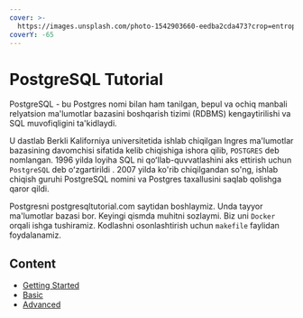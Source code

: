 ```yaml
---
cover: >-
  https://images.unsplash.com/photo-1542903660-eedba2cda473?crop=entropy&cs=srgb&fm=jpg&ixid=M3wxOTcwMjR8MHwxfHNlYXJjaHwxMHx8cHJvZ3JhbW1pbmd8ZW58MHx8fHwxNjg5NTAxMDY2fDA&ixlib=rb-4.0.3&q=85
coverY: -65
---
```



# PostgreSQL Tutorial

PostgreSQL - bu Postgres nomi bilan ham tanilgan, bepul va ochiq manbali relyatsion ma'lumotlar bazasini boshqarish tizimi (RDBMS) kengaytirilishi va SQL muvofiqligini ta'kidlaydi. 

U dastlab Berkli Kaliforniya universitetida ishlab chiqilgan Ingres ma'lumotlar bazasining davomchisi sifatida kelib chiqishiga ishora qilib, `POSTGRES` deb nomlangan. 1996 yilda loyiha SQL ni qoʻllab-quvvatlashini aks ettirish uchun `PostgreSQL` deb oʻzgartirildi . 2007 yilda ko'rib chiqilgandan so'ng, ishlab chiqish guruhi PostgreSQL nomini va Postgres taxallusini saqlab qolishga qaror qildi.

Postgresni postgresqltutorial.com saytidan boshlaymiz. Unda tayyor ma'lumotlar bazasi bor. Keyingi qismda muhitni sozlaymi. Biz uni `Docker` orqali ishga tushiramiz.
Kodlashni osonlashtirish uchun `makefile` faylidan foydalanamiz.




## Content
* [Getting Started](<./Getting Started/README.md>)
* [Basic](<./Basic/README.md>)
* [Advanced](<./Advanced/README.md>)

<script async src="https://pagead2.googlesyndication.com/pagead/js/adsbygoogle.js?client=ca-pub-3336946261359256"
     crossorigin="anonymous">
</script>